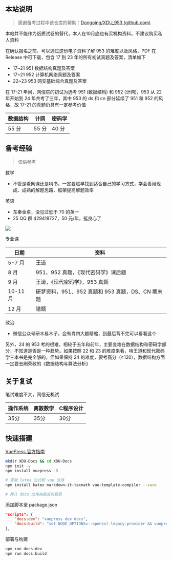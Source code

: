 ## 本站说明

> 感谢备考过程中该仓库的帮助：[Dongoing/XDU_953 (github.com)](https://github.com/Dongoing/XDU_953)

本站并不能作为纸质试卷的替代，本人在10月底也有买机构资料，不建议购买私人资料

在确认报名之前，可以通过这份电子资料了解 953 的难度以及风格，PDF 在 Release 中可下载，包含 17 到 23 年的所有初试真题及答案，清单如下

- 17~21 951 数据结构真题及答案
- 17~21 952 计算机网络真题及答案
- 22~23 953 网安基础综合真题及答案

在 17-21 年间，网信院的初试为选考 951 (数据结构) 和 952 (计网)，953 从 22 年开始到 24 年共考了三年，其中 953 的 ds 和 cn 部分延续了 951 和 952 的风格，故 17-21 的真题仍具有一定参考价值

| 数据结构 | 计网  | 密码学 |
| -------- | ----- | ------ |
| 55 分    | 55 分 | 40 分  |

## 备考经验

> 仅供参考

数学

- 不管是看网课还是啃书，一定要趁早找到适合自己的学习方式，学会善用现成、成熟的解题思路、框架提高解题效率

英语

- 东秦金卓，没见过低于 70 的英一
- 25 QQ 群 429418727，50 元/年，挺良心了

<img src="https://github.com/canoe4/XDU-953/blob/main/docs/notice/assets/qq.jpg">

专业课

| 日期     | 资料                                              |
| -------- | ------------------------------------------------- |
| 5-7 月   | 王道                                              |
| 8 月     | 951、952 真题，《现代密码学》课后题               |
| 9 月     | 王道，《现代密码学》，953 真题                    |
| 10-11 月 | 研梦资料，951、952 真题和 953 真题，DS、CN 期末题 |
| 12 月    | 错题                                              |

政治

- 微信公众号研木易木子，会有肖四大题精缩，到最后背不完可以看看这个

另外，24 的 953 考的很难，相较于去年和前年，主要变难在数据结构和密码学部分，不知道是否是一种趋势。如果按照 22 和 23 的难度来看，啃王道和现代密码学三本书是完全够的，但如果保持 24 的难度，要考高分（≥120），数据结构方面一定要去刷荣政的《数据结构与算法分析》

## 关于复试

笔试难度不大，网信无机试

| 操作系统 | 离散数学 | C程序设计 |
| -------- | -------- | --------- |
| 35分     | 35分     | 30分      |

## 快速搭建

[VuePress 官方指南](https://vuepress.vuejs.org/zh/guide/)

```sh
mkdir XDU-Docs && cd XDU-Docs
npm init -y
npm install vuepress -D

# 安装 latex 公式和 vue 支持
npm install katex markdown-it-texmath vue-template-compiler --save

# 拷入 docs 文件夹到当前目录
```

添加脚本至 package.json

```json
"scripts": {
    "docs:dev": "vuepress dev docs",
    "docs:build": "set NODE_OPTIONS=--openssl-legacy-provider && vuepress build docs"
},
```

部署与构建

```sh
npm run docs:dev
npm run docs:build
```
